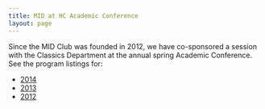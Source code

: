 ```yaml
---
title: MID at HC Academic Conference
layout: page
---
```



Since the MID Club was founded in 2012, we have co-sponsored a session with the Classics Department at the annual spring Academic Conference.  See the program listings for:


- [2014](http://www.holycross.edu/academics/research/ACProgram2014.pdf)
- [2013](http://www.holycross.edu/academics/research/ACProgram2013.pdf)
- [2012](http://news.holycross.edu/wp-content/uploads/2012/04/ACProgram2012.pdf)
